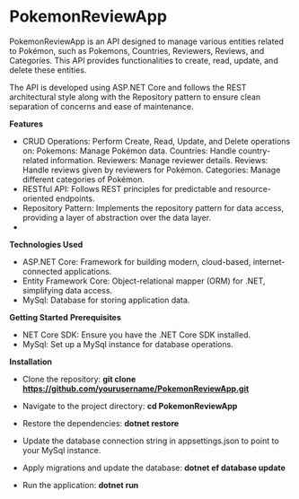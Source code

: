 # PokemonReviewApp

PokemonReviewApp is an API designed to manage various entities related to Pokémon, such as Pokemons, Countries, Reviewers, Reviews, and Categories. This API provides functionalities to create, read, update, and delete these entities.

The API is developed using ASP.NET Core and follows the REST architectural style along with the Repository pattern to ensure clean separation of concerns and ease of maintenance.

__Features__
- CRUD Operations: Perform Create, Read, Update, and Delete operations on:
  Pokemons: Manage Pokémon data.
  Countries: Handle country-related information.
  Reviewers: Manage reviewer details.
  Reviews: Handle reviews given by reviewers for Pokémon.
  Categories: Manage different categories of Pokémon.
- RESTful API: Follows REST principles for predictable and resource-oriented endpoints.
- Repository Pattern: Implements the repository pattern for data access, providing a layer of abstraction over the data layer.
- 
__Technologies Used__
- ASP.NET Core: Framework for building modern, cloud-based, internet-connected applications.
- Entity Framework Core: Object-relational mapper (ORM) for .NET, simplifying data access.
- MySql: Database for storing application data.

__Getting Started__
__Prerequisites__
- NET Core SDK: Ensure you have the .NET Core SDK installed.
- MySql: Set up a MySql instance for database operations.

__Installation__
- Clone the repository:
  __git clone https://github.com/yourusername/PokemonReviewApp.git__
- Navigate to the project directory:
  __cd PokemonReviewApp__
- Restore the dependencies:
  __dotnet restore__
  
- Update the database connection string in appsettings.json to point to your MySql instance.
- Apply migrations and update the database:
  __dotnet ef database update__
- Run the application:
  __dotnet run__
